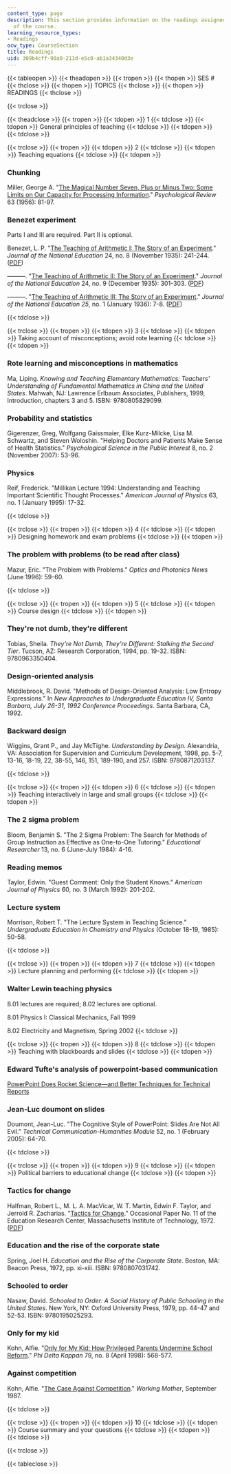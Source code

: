 ```yaml
---
content_type: page
description: This section provides information on the readings assigned for each session
  of the course.
learning_resource_types:
- Readings
ocw_type: CourseSection
title: Readings
uid: 309b4cff-90a0-211d-e5c0-ab1a34340d3e
---
```


{{< tableopen >}}
{{< theadopen >}}
{{< tropen >}}
{{< thopen >}}
SES #
{{< thclose >}}
{{< thopen >}}
TOPICS
{{< thclose >}}
{{< thopen >}}
READINGS
{{< thclose >}}

{{< trclose >}}

{{< theadclose >}}
{{< tropen >}}
{{< tdopen >}}
1
{{< tdclose >}}
{{< tdopen >}}
General principles of teaching
{{< tdclose >}}
{{< tdopen >}}
 
{{< tdclose >}}

{{< trclose >}}
{{< tropen >}}
{{< tdopen >}}
2
{{< tdclose >}}
{{< tdopen >}}
Teaching equations
{{< tdclose >}}
{{< tdopen >}}


### Chunking

Miller, George A. "[The Magical Number Seven, Plus or Minus Two: Some Limits on Our Capacity for Processing Information](http://psychclassics.yorku.ca/Miller/)." _Psychological Review_ 63 (1956): 81-97.

### Benezet experiment

Parts I and III are required. Part II is optional.

Benezet, L. P. "[The Teaching of Arithmetic I: The Story of an Experiment](http://www.inference.phy.cam.ac.uk/sanjoy/benezet/1.html)." _Journal of the National Education_ 24, no. 8 (November 1935): 241-244. ([PDF](http://www.inference.phy.cam.ac.uk/sanjoy/benezet/1.pdf))

———. "[The Teaching of Arithmetic II: The Story of an Experiment](http://www.inference.phy.cam.ac.uk/sanjoy/benezet/2.html)." _Journal of the National Education_ 24, no. 9 (December 1935): 301-303. ([PDF](http://www.inference.phy.cam.ac.uk/sanjoy/benezet/2.pdf))

———. "[The Teaching of Arithmetic III: The Story of an Experiment](http://www.inference.phy.cam.ac.uk/sanjoy/benezet/3.html)." _Journal of the National Education 25_, no. 1 (January 1936): 7-8. ([PDF](http://www.inference.phy.cam.ac.uk/sanjoy/benezet/3.pdf))


{{< tdclose >}}

{{< trclose >}}
{{< tropen >}}
{{< tdopen >}}
3
{{< tdclose >}}
{{< tdopen >}}
Taking account of misconceptions; avoid rote learning
{{< tdclose >}}
{{< tdopen >}}


### Rote learning and misconceptions in mathematics

Ma, Liping. _Knowing and Teaching Elementary Mathematics: Teachers' Understanding of Fundamental Mathematics in China and the United States_. Mahwah, NJ: Lawrence Erlbaum Associates, Publishers, 1999, Introduction, chapters 3 and 5. ISBN: 9780805829099.

### Probability and statistics

Gigerenzer, Greg, Wolfgang Gaissmaier, Elke Kurz-Milcke, Lisa M. Schwartz, and Steven Woloshin. "Helping Doctors and Patients Make Sense of Health Statistics." _Psychological Science in the Public Interest_ 8, no. 2 (November 2007): 53-96.

### Physics

Reif, Frederick. "Millikan Lecture 1994: Understanding and Teaching Important Scientific Thought Processes." _American Journal of Physics_ 63, no. 1 (January 1995): 17-32.


{{< tdclose >}}

{{< trclose >}}
{{< tropen >}}
{{< tdopen >}}
4
{{< tdclose >}}
{{< tdopen >}}
Designing homework and exam problems
{{< tdclose >}}
{{< tdopen >}}


### The problem with problems (to be read after class)

Mazur, Eric. "The Problem with Problems." _Optics and Photonics News_ (June 1996): 59-60.


{{< tdclose >}}

{{< trclose >}}
{{< tropen >}}
{{< tdopen >}}
5
{{< tdclose >}}
{{< tdopen >}}
Course design
{{< tdclose >}}
{{< tdopen >}}


### They're not dumb, they're different

Tobias, Sheila. _They're Not Dumb, They're Different: Stalking the Second Tier_. Tucson, AZ: Research Corporation, 1994, pp. 19-32. ISBN: 9780963350404.

### Design-oriented analysis

Middlebrook, R. David. "Methods of Design-Oriented Analysis: Low Entropy Expressions." In _New Approaches to Undergraduate Education IV, Santa Barbara, July 26-31, 1992 Conference Proceedings_. Santa Barbara, CA, 1992.

### Backward design

Wiggins, Grant P., and Jay McTighe. _Understanding by Design_. Alexandria, VA: Association for Supervision and Curriculum Development, 1998, pp. 5-7, 13-16, 18-19, 22, 38-55, 146, 151, 189-190, and 257. ISBN: 9780871203137.


{{< tdclose >}}

{{< trclose >}}
{{< tropen >}}
{{< tdopen >}}
6
{{< tdclose >}}
{{< tdopen >}}
Teaching interactively in large and small groups
{{< tdclose >}}
{{< tdopen >}}


### The 2 sigma problem

Bloom, Benjamin S. "The 2 Sigma Problem: The Search for Methods of Group Instruction as Effective as One-to-One Tutoring." _Educational Researcher_ 13, no. 6 (June-July 1984): 4-16.

### Reading memos

Taylor, Edwin. "Guest Comment: Only the Student Knows." _American Journal of Physics_ 60, no. 3 (March 1992): 201-202.

### Lecture system

Morrison, Robert T. "The Lecture System in Teaching Science." _Undergraduate Education in Chemistry and Physics_ (October 18-19, 1985): 50-58.


{{< tdclose >}}

{{< trclose >}}
{{< tropen >}}
{{< tdopen >}}
7
{{< tdclose >}}
{{< tdopen >}}
Lecture planning and performing
{{< tdclose >}}
{{< tdopen >}}


### Walter Lewin teaching physics

8.01 lectures are required; 8.02 lectures are optional.

8.01 Physics I: Classical Mechanics, Fall 1999

8.02 Electricity and Magnetism, Spring 2002
{{< tdclose >}}

{{< trclose >}}
{{< tropen >}}
{{< tdopen >}}
8
{{< tdclose >}}
{{< tdopen >}}
Teaching with blackboards and slides
{{< tdclose >}}
{{< tdopen >}}


### Edward Tufte's analysis of powerpoint-based communication

[PowerPoint Does Rocket Science—and Better Techniques for Technical Reports](http://www.edwardtufte.com/bboard/q-and-a-fetch-msg?msg_id=0001yB&topic_id=1&topic=Ask+E.T.)

### Jean-Luc doumont on slides

Doumont, Jean-Luc. "The Cognitive Style of PowerPoint: Slides Are Not All Evil." _Technical Communication-Humanities Module_ 52, no. 1 (February 2005): 64-70.


{{< tdclose >}}

{{< trclose >}}
{{< tropen >}}
{{< tdopen >}}
9
{{< tdclose >}}
{{< tdopen >}}
Political barriers to educational change
{{< tdclose >}}
{{< tdopen >}}


### Tactics for change

Halfman, Robert L., M. L. A. MacVicar, W. T. Martin, Edwin F. Taylor, and Jerrold R. Zacharias. "[Tactics for Change](http://www.eftaylor.com/pub/TacticsForChange.htm)." Occasional Paper No. 11 of the Education Research Center, Massachusetts Institute of Technology, 1972. ([PDF](http://www.eftaylor.com/pub/TacticsForChange.pdf))

### Education and the rise of the corporate state

Spring, Joel H. _Education and the Rise of the Corporate State_. Boston, MA: Beacon Press, 1972, pp. xi-xiii. ISBN: 9780807031742.

### Schooled to order

Nasaw, David. _Schooled to Order: A Social History of Public Schooling in the United States_. New York, NY: Oxford University Press, 1979, pp. 44-47 and 52-53. ISBN: 9780195025293.

### Only for my kid

Kohn, Alfie. "[Only for My Kid: How Privileged Parents Undermine School Reform](https://www.alfiekohn.org/article/kid/)." _Phi Delta Kappan_ 79, no. 8 (April 1998): 568-577.

### Against competition

Kohn, Alfie. "[The Case Against Competition](https://www.alfiekohn.org/article/case-competition/)." _Working Mother_, September 1987.


{{< tdclose >}}

{{< trclose >}}
{{< tropen >}}
{{< tdopen >}}
10
{{< tdclose >}}
{{< tdopen >}}
Course summary and your questions
{{< tdclose >}}
{{< tdopen >}}
 
{{< tdclose >}}

{{< trclose >}}

{{< tableclose >}}